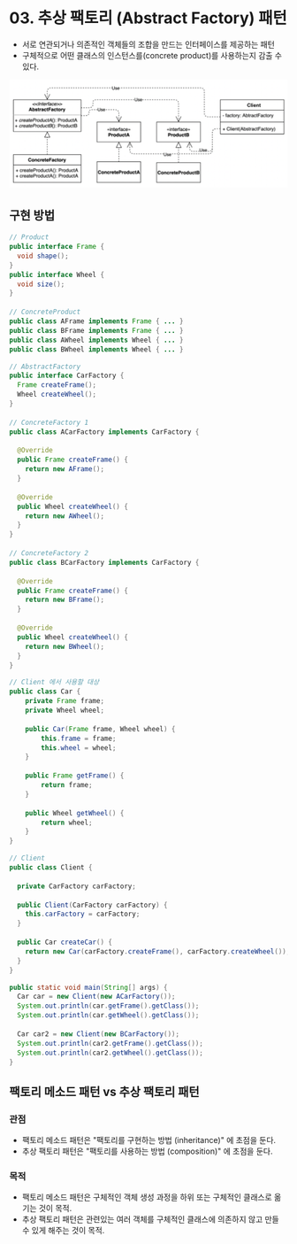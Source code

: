 # 03. 추상 팩토리 (Abstract Factory) 패턴

- 서로 연관되거나 의존적인 객체들의 조합을 만드는 인터페이스를 제공하는 패턴
- 구체적으로 어떤 클래스의 인스턴스를(concrete product)를 사용하는지 감출 수 있다.

![02.png](../images/02.png)

## 구현 방법

```java
// Product
public interface Frame {
  void shape();
}
public interface Wheel {
  void size();
}

// ConcreteProduct
public class AFrame implements Frame { ... }
public class BFrame implements Frame { ... }
public class AWheel implements Wheel { ... }
public class BWheel implements Wheel { ... }
```

```java
// AbstractFactory
public interface CarFactory {
  Frame createFrame();
  Wheel createWheel();
}

// ConcreteFactory 1
public class ACarFactory implements CarFactory {

  @Override
  public Frame createFrame() {
    return new AFrame();
  }

  @Override
  public Wheel createWheel() {
    return new AWheel();
  }
}

// ConcreteFactory 2
public class BCarFactory implements CarFactory {

  @Override
  public Frame createFrame() {
    return new BFrame();
  }

  @Override
  public Wheel createWheel() {
    return new BWheel();
  }
}
```

```java
// Client 에서 사용할 대상
public class Car {
    private Frame frame;
    private Wheel wheel;

    public Car(Frame frame, Wheel wheel) {
        this.frame = frame;
        this.wheel = wheel;
    }

    public Frame getFrame() {
        return frame;
    }

    public Wheel getWheel() {
        return wheel;
    }
}
```

```java
// Client
public class Client {

  private CarFactory carFactory;

  public Client(CarFactory carFactory) {
    this.carFactory = carFactory;
  }

  public Car createCar() {
    return new Car(carFactory.createFrame(), carFactory.createWheel());
  }
}
```

```java
public static void main(String[] args) {
  Car car = new Client(new ACarFactory());
  System.out.println(car.getFrame().getClass());
  System.out.println(car.getWheel().getClass());

  Car car2 = new Client(new BCarFactory());
  System.out.println(car2.getFrame().getClass());
  System.out.println(car2.getWheel().getClass());
}
```

## 팩토리 메소드 패턴 vs 추상 팩토리 패턴

### 관점

- 팩토리 메소드 패턴은 "팩토리를 구현하는 방법 (inheritance)" 에 초점을 둔다.
- 추상 팩토리 패턴은 "팩토리를 사용하는 방법 (composition)" 에 초점을 둔다.

### 목적

- 팩토리 메소드 패턴은 구체적인 객체 생성 과정을 하위 또는 구체적인 클래스로 옮기는 것이 목적.
- 추상 팩토리 패턴은 관련있는 여러 객체를 구체적인 클래스에 의존하지 않고 만들 수 있게 해주는 것이 목적.
